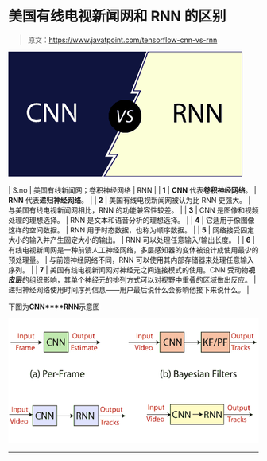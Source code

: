 # 美国有线电视新闻网和 RNN 的区别

> 原文：<https://www.javatpoint.com/tensorflow-cnn-vs-rnn>

![CNN vs RNN](img/9303853bf810135170ba1bb438622ef9.png)

| S.no | 美国有线新闻网；卷积神经网络 | RNN |
| **1** | **CNN** 代表**卷积神经网络**。 | **RNN** 代表**递归神经网络**。 |
| **2** | 美国有线电视新闻网被认为比 RNN 更强大。 | 与美国有线电视新闻网相比，RNN 的功能兼容性较差。 |
| **3** | CNN 是图像和视频处理的理想选择。 | RNN 是文本和语音分析的理想选择。 |
| **4** | 它适用于像图像这样的空间数据。 | RNN 用于时态数据，也称为顺序数据。 |
| **5** | 网络接受固定大小的输入并产生固定大小的输出。 | RNN 可以处理任意输入/输出长度。 |
| **6** | 有线电视新闻网是一种前馈人工神经网络，多层感知器的变体被设计成使用最少的预处理量。 | 与前馈神经网络不同，RNN 可以使用其内部存储器来处理任意输入序列。 |
| **7** | 美国有线电视新闻网对神经元之间连接模式的使用。CNN 受动物**视皮层**的组织影响，其单个神经元的排列方式可以对视野中重叠的区域做出反应。 | 递归神经网络使用时间序列信息——用户最后说什么会影响他接下来说什么。 |

下图为**CNN****RNN**示意图

![CNN vs RNN](img/00bd303de1f8a04c479f327e438a8320.png)

* * *